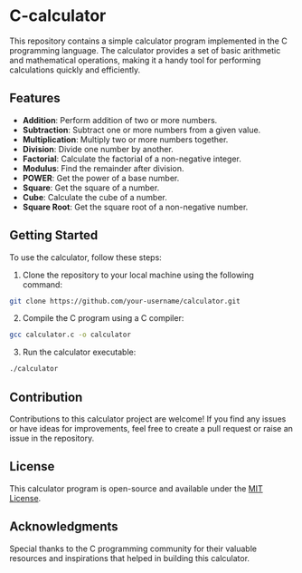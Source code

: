 # C-calculator

This repository contains a simple calculator program implemented in the C programming language. The calculator provides a set of basic arithmetic and mathematical operations, making it a handy tool for performing calculations quickly and efficiently.

## Features

- **Addition**: Perform addition of two or more numbers.
- **Subtraction**: Subtract one or more numbers from a given value.
- **Multiplication**: Multiply two or more numbers together.
- **Division**: Divide one number by another.
- **Factorial**: Calculate the factorial of a non-negative integer.
- **Modulus**: Find the remainder after division.
- **POWER**: Get the power of a base number.
- **Square**: Get the square of a number.
- **Cube**: Calculate the cube of a number.
- **Square Root**: Get the square root of a non-negative number.

## Getting Started

To use the calculator, follow these steps:

1. Clone the repository to your local machine using the following command:

```bash
git clone https://github.com/your-username/calculator.git
```

2. Compile the C program using a C compiler:

```bash
gcc calculator.c -o calculator
```

3. Run the calculator executable:

```bash
./calculator
```

## Contribution

Contributions to this calculator project are welcome! If you find any issues or have ideas for improvements, feel free to create a pull request or raise an issue in the repository.

## License

This calculator program is open-source and available under the [MIT License](LICENSE).

## Acknowledgments

Special thanks to the C programming community for their valuable resources and inspirations that helped in building this calculator.

